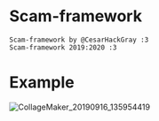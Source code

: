 # Scam-framework
    Scam-framework by @CesarHackGray :3
    Scam-framework 2019:2020 :3
    
 # Example
![CollageMaker_20190916_135954419](https://user-images.githubusercontent.com/46208706/64991625-72d51180-d88f-11e9-9d0a-d617edb53ae7.jpg)
